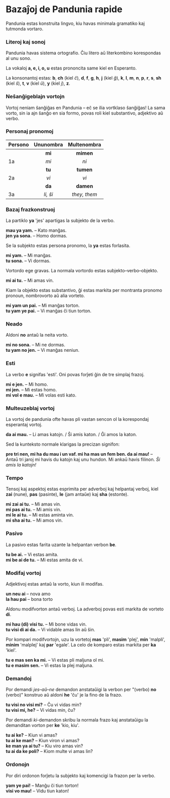 # Bazaĵoj de Pandunia rapide

Pandunia estas konstruita lingvo, kiu havas minimala gramatiko kaj tutmonda vortaro.

### Literoj kaj sonoj

Pandunia havas sistema ortografio.
Ĉiu litero aŭ literkombino korespondas al unu sono.

La vokaloj **a, e, i, o, u** estas prononcita same kiel en Esperanto.

La konsonantoj estas:
**b**,
**ch** (kiel _ĉ_),
**d**,
**f**,
**g**,
**h**,
**j** (kiel _ĝ_),
**k**,
**l**,
**m**,
**n**,
**p**,
**r**,
**s**,
**sh** (kiel _ŝ_),
**t**,
**v** (kiel _ŭ_),
**y** (kiel _j_),
**z**.

### Neŝanĝigeblajn vortojn

Vortoj neniam ŝanĝiĝas en Pandunia
– eĉ se ilia vortklaso ŝanĝiĝas!
La sama vorto, sin ia ajn ŝanĝo en sia formo, povas roli kiel substantivo, adjektivo aŭ verbo.

### Personaj pronomoj

| Persono  | Ununombra         | Multenombra  |
|:---------|:-----------------:|:------------:|
|          | **mi**            | **mimen**    |
| 1a       | _mi_              | _ni_         |
|          | **tu**            | **tumen**    |
| 2a       | _vi_              | _vi_         |
|          | **da**            | **damen**    |
| 3a       | _li, ŝi_          | _they, them_ |

### Bazaj frazkonstruoj

La partiklo **ya** 'jes' apartigas la subjekto de la verbo.

**mau ya yam.**
– Kato manĝas.  
**jen ya sona.**
– Homo dormas.

Se la subjekto estas persona pronomo, la **ya** estas forlasita.

**mi yam.**
– Mi manĝas.  
**tu sona.**
– Vi dormas.

Vortordo ege gravas.
La normala vortordo estas subjekto–verbo–objekto.

**mi ai tu.**
– Mi amas vin.

Kiam la objekto estas substantivo, ĝi estas markita per montranta pronomo pronoun, nombrovorto aŭ alia vorteto.

**mi yam un pai.**
– Mi manĝas torton.  
**tu yam ye pai.**
– Vi manĝas ĉi tiun torton.

### Neado

Aldoni **no** antaŭ la neita vorto.

**mi no sona.**
– Mi ne dormas.  
**tu yam no jen.**
– Vi manĝas neniun.

### Esti

La verbo
**e**
signifas 'esti'.
Oni povas forĵeti ĝin de tre simplaj frazoj.

**mi e jen.**
– Mi homo.  
**mi jen.**
– Mi estas homo.  
**mi vol e mau.**
– Mi volas esti kato.

### Multeuzeblaj vortoj

La vortoj de pandunia ofte havas pli vastan sencon ol la korespondaj esperantaj vortoj.

**da ai mau.**
– Li amas katojn. / Ŝi amis katon. / Ĝi amos la katon.

Sed la kunteksto normale klarigas la precizan signifon:

**pre tri nen, mi ha du mau i un vaf. mi ha mas un fem ben. da ai mau!**
– Antaū tri jaroj mi havis du katojn kaj unu hundon. Mi ankaū havis filinon. _Ŝi amis la katojn!_

### Tempo

Tensoj kaj aspektoj estas esprimita per adverboj kaj helpantaj verboj, kiel
**zai**
(nune),
**pas**
(pasinte),
**le**
(jam antaŭe) kaj
**sha**
(estonte).

**mi zai ai tu.**
– Mi amas vin.  
**mi pas ai tu.**
– Mi amis vin.  
**mi le ai tu.**
– Mi estas aminta vin.  
**mi sha ai tu.**
– Mi amos vin.

### Pasivo

La pasivo estas farita uzante la helpantan verbon
**be**.

**tu be ai.**
– Vi estas amita.  
**mi be ai de tu.**
– Mi estas amita de vi.

### Modifaj vortoj

Adjektivoj estas antaŭ la vorto, kiun ili modifas.

**un neu ai**
– nova amo  
**la hau pai**
– bona torto

Aldonu modifvorton antaŭ verboj.
La adverboj povas esti markita de vorteto
**di**.

**mi hau (di) visi tu.**
– Mi bone vidas vin.  
**tu visi di ai da.**
– Vi vidable amas lin aŭ ŝin.

Por kompari modifvortojn, uzu la vortetoj
**mas** 'pli', **masim** 'plej',
**min** 'malpli', **minim** 'malplej' kaj **par** 'egale'.
La celo de komparo estas markita per **ka** 'kiel'.

**tu e mas sen ka mi.**
– Vi estas pli maljuna ol mi.  
**tu e masim sen.**
– Vi estas la plej maljuna.

### Demandoj

Por demandi _jes–aŭ–ne_ demandon anstataŭigi la verbon per "(verbo) **no** (verbo)" konstruo aŭ aldoni **he** 'ĉu' je la fino de la frazo.

**tu visi no visi mi?**
– Ĉu vi vidas min?  
**tu visi mi, he?**
– Vi vidas min, ĉu?

Por demandi _ki_-demandon skribu la normala frazo kaj anstataŭigu la demanditan vorton per
**ke**
'kio, kiu'.

**tu ai ke?**
– Kiun vi amas?  
**tu ai ke man?**
– Kiun viron vi amas?  
**ke man ya ai tu?**
– Kiu viro amas vin?  
**tu ai da ke poli?**
– Kiom multe vi amas lin?

### Ordonojn

Por diri ordonon forĵetu la subjekto kaj komencigi la frazon per la verbo.

**yam ye pai!**
– Manĝu ĉi tiun torton!  
**visi vo mau!**
– Vidu tiun katon!

